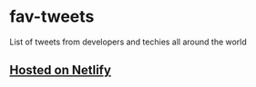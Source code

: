 # fav-tweets
List of tweets from developers and techies all around the world

## [Hosted on Netlify](https://dev-tweets.netlify.com)
